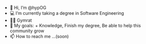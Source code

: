 - 🗿 Hi, I’m @hypOG
- 💻 I’m currently taking a degree in Software Engineering
- 🏋🏽 Gymrat
- 🎯 My goals: + Knowledge, Finish my degree, Be able to help this community grow
- 📫 How to reach me ...(soon)

<!---
hypOG/hypOG is a ✨ special ✨ repository because its `README.md` (this file) appears on your GitHub profile.
You can click the Preview link to take a look at your changes.
--->
